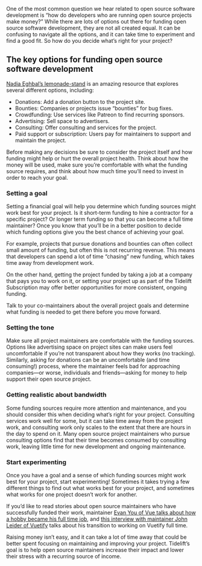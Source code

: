 One of the most common question we hear related to open source software development is “how do developers who are running open source projects make money?” While there are lots of options out there for funding open source software development, they are not all created equal. It can be confusing to navigate all the options, and it can take time to experiment and find a good fit. So how do you decide what’s right for your project?

## The key options for funding open source software development
[Nadia Eghbal’s lemonade-stand](https://github.com/nayafia/lemonade-stand) is an amazing resource that explores several different options, including:

* Donations: Add a donation button to the project site. 
* Bounties: Companies or projects issue “bounties” for bug fixes.
* Crowdfunding: Use services like Patreon to find recurring sponsors.
* Advertising: Sell space to advertisers.
* Consulting: Offer consulting and services for the project.
* Paid support or subscription: Users pay for maintainers to support and maintain the project. 

Before making any decisions be sure to consider the project itself and how funding might help or hurt the overall project health. Think about how the money will be used, make sure you’re comfortable with what the funding source requires, and think about how much time you’ll need to invest in order to reach your goal. 

### Setting a goal
Setting a financial goal will help you determine which funding sources might work best for your project. Is it short-term funding to hire a contractor for a specific project? Or longer term funding so that you can become a full time maintainer? Once you know that you’ll be in a better position to decide which funding options give you the best chance of achieving your goal. 

For example, projects that pursue donations and bounties can often collect small amount of funding, but often this is not recurring revenue. This means that developers can spend a lot of time “chasing” new funding, which takes time away from development work. 

On the other hand, getting the project funded by taking a job at a company that pays you to work on it, or setting your project up as part of the Tidelift Subscription may offer better opportunities for more consistent, ongoing funding. 

Talk to your co-maintainers about the overall project goals and determine what funding is needed to get there before you move forward. 

### Setting the tone
Make sure all project maintainers are comfortable with the funding sources. Options like advertising space on project sites can make users feel uncomfortable if you’re not transparent about how they works (no tracking). Similarly, asking for donations can be an uncomfortable (and time consuming!) process, where the maintainer feels bad for approaching companies—or worse, individuals and friends—asking for money to help support their open source project.

### Getting realistic about bandwidth
Some funding sources require more attention and maintenance, and you should consider this when deciding what’s right for your project. Consulting services work well for some, but it can take time away from the project work, and consulting work only scales to the extent that there are hours in the day to spend on it. Many open source project maintainers who pursue consulting options find that their time becomes consumed by consulting work, leaving little time for new development and ongoing maintenance.

### Start experimenting
Once you have a goal and a sense of which funding sources might work best for your project, start experimenting! Sometimes it takes trying a few different things to find out what works best for your project, and sometimes what works for one project doesn’t work for another.

If you’d like to read stories about open source maintainers who have successfully funded their work, maintainer [Evan You of Vue talks about how a hobby became his full time job](https://blog.tidelift.com/vuejs-evan-you-javascript-framework), and [this interview with maintainer John Leider of Vuetify](v) talks about his transition to working on Vuetify full time. 

Raising money isn’t easy, and it can take a lot of time away that could be better spent focusing on maintaining and improving your project. Tidelift’s goal is to help open source maintainers increase their impact and lower their stress with a recurring source of income.
